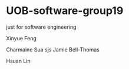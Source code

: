 # UOB-software-group19
just for software engineering

Xinyue Feng

Charmaine Sua
sjs
Jamie Bell-Thomas

Hsuan Lin
